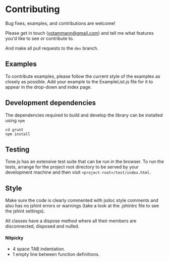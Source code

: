 # Contributing

Bug fixes, examples, and contributions are welcome!

Please get in touch (yotammann@gmail.com) and tell me what features you'd like to see or contribute to. 

And make all pull requests to the `dev` branch. 

## Examples

To contribute examples, please follow the current style of the examples as closely as possible. Add your example to the ExampleList.js file for it to appear in the drop-down and index page. 

## Development dependencies

The dependencies required to build and develop the library can be installed using `npm`

    cd grunt
    npm install

## Testing 

Tone.js has an extensive test suite that can be run in the browser. To run the tests, arrange for the project root directory to be served by your development machine and then visit `<project-root>/test/index.html`.

## Style

Make sure the code is clearly commented with jsdoc style comments and also has no jshint errors or warnings (take a look at the .jshintrc file to see the jshint settings). 

All classes have a dispose method where all their members are disconnected, disposed and nulled. 

#### Nitpicky

* 4 space TAB indentation. 
* 1 empty line between function definitions. 


